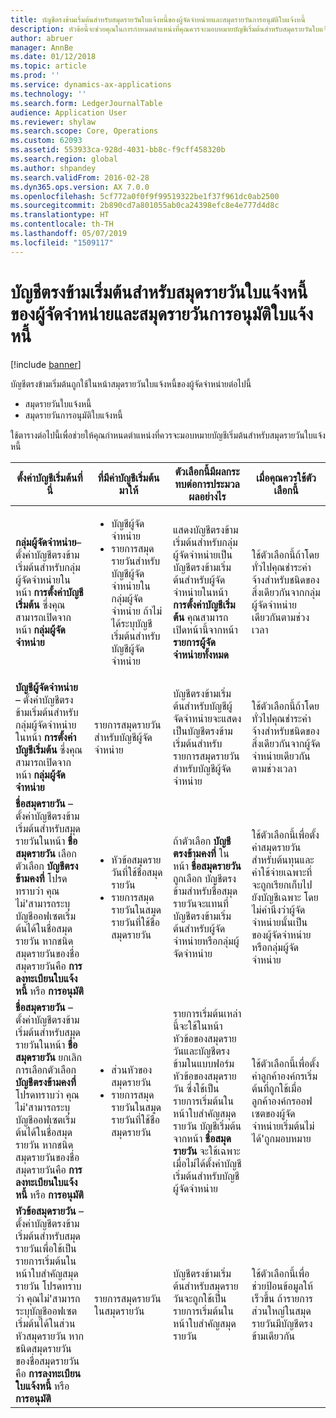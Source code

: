 ```yaml
---
title: บัญชีตรงข้ามเริ่มต้นสำหรับสมุดรายวันใบแจ้งหนี้ของผู้จัดจำหน่ายและสมุดรายวันการอนุมัติใบแจ้งหนี้
description: หัวข้อนี้จะช่วยคุณในการกำหนดตำแหน่งที่คุณควรจะมอบหมายบัญชีเริ่มต้นสำหรับสมุดรายวันใบแจ้งหนี้
author: abruer
manager: AnnBe
ms.date: 01/12/2018
ms.topic: article
ms.prod: ''
ms.service: dynamics-ax-applications
ms.technology: ''
ms.search.form: LedgerJournalTable
audience: Application User
ms.reviewer: shylaw
ms.search.scope: Core, Operations
ms.custom: 62093
ms.assetid: 553933ca-928d-4031-bb8c-f9cff458320b
ms.search.region: global
ms.author: shpandey
ms.search.validFrom: 2016-02-28
ms.dyn365.ops.version: AX 7.0.0
ms.openlocfilehash: 5cf772a0f0f9f99519322be1f37f961dc0ab2500
ms.sourcegitcommit: 2b890cd7a801055ab0ca24398efc8e4e777d4d8c
ms.translationtype: HT
ms.contentlocale: th-TH
ms.lasthandoff: 05/07/2019
ms.locfileid: "1509117"
---
```

# <a name="default-offset-accounts-for-vendor-invoice-journals-and-invoice-approval-journals"></a>บัญชีตรงข้ามเริ่มต้นสำหรับสมุดรายวันใบแจ้งหนี้ของผู้จัดจำหน่ายและสมุดรายวันการอนุมัติใบแจ้งหนี้

[!include [banner](../includes/banner.md)]

บัญชีตรงข้ามเริ่มต้นถูกใช้ในหน้าสมุดรายวันใบแจ้งหนี้ของผู้จัดจำหน่ายต่อไปนี้

-   สมุดรายวันใบแจ้งหนี้
-   สมุดรายวันการอนุมัติใบแจ้งหนี้

ใช้ตารางต่อไปนี้เพื่อช่วยให้คุณกำหนดตำแหน่งที่ควรจะมอบหมายบัญชีเริ่มต้นสำหรับสมุดรายวันใบแจ้งหนี้

<table>
<colgroup>
<col width="25%" />
<col width="25%" />
<col width="25%" />
<col width="25%" />
</colgroup>
<thead>
<tr class="header">
<th>ตั้งค่าบัญชีเริ่มต้นที่นี่</th>
<th>ที่มีค่าบัญชีเริ่มต้นมาให้</th>
<th>ตัวเลือกนี้มีผลกระทบต่อการประมวลผลอย่างไร</th>
<th>เมื่อคุณควรใช้ตัวเลือกนี้</th>
</tr>
</thead>
<tbody>
<tr class="odd">
<td><strong>กลุ่มผู้จัดจำหน่าย</strong>– ตั้งค่าบัญชีตรงข้ามเริ่มต้นสำหรับกลุ่มผู้จัดจำหน่ายในหน้า <strong>การตั้งค่าบัญชีเริ่มต้น</strong> ซึ่งคุณสามารถเปิดจากหน้า <strong>กลุ่มผู้จัดจำหน่าย</strong></td>
<td><ul>
<li>บัญชีผู้จัดจำหน่าย</li>
<li>รายการสมุดรายวันสำหรับบัญชีผู้จัดจำหน่ายในกลุ่มผู้จัดจำหน่าย ถ้าไม่ได้ระบุบัญชีเริ่มต้นสำหรับบัญชีผู้จัดจำหน่าย</li>
</ul></td>
<td>แสดงบัญชีตรงข้ามเริ่มต้นสำหรับกลุ่มผู้จัดจำหน่ายเป็นบัญชีตรงข้ามเริ่มต้นสำหรับผู้จัดจำหน่ายในหน้า <strong>การตั้งค่าบัญชีเริ่มต้น</strong> คุณสามารถเปิดหน้านี้จากหน้า <strong>รายการผู้จัดจำหน่ายทั้งหมด</strong></td>
<td>ใช้ตัวเลือกนี้ถ้าโดยทั่วไปคุณชำระค่าจ้างสำหรับชนิดของสิ่งเดียวกันจากกลุ่มผู้จัดจำหน่ายเดียวกันตามช่วงเวลา</td>
</tr>
<tr class="even">
<td><strong>บัญชีผู้จัดจำหน่าย</strong> – ตั้งค่าบัญชีตรงข้ามเริ่มต้นสำหรับกลุ่มผู้จัดจำหน่ายในหน้า <strong>การตั้งค่าบัญชีเริ่มต้น</strong> ซึ่งคุณสามารถเปิดจากหน้า <strong>กลุ่มผู้จัดจำหน่าย</strong></td>
<td>รายการสมุดรายวันสำหรับบัญชีผู้จัดจำหน่าย</td>
<td>บัญชีตรงข้ามเริ่มต้นสำหรับบัญชีผู้จัดจำหน่ายจะแสดงเป็นบัญชีตรงข้ามเริ่มต้นสำหรับรายการสมุดรายวันสำหรับบัญชีผู้จัดจำหน่าย</td>
<td>ใช้ตัวเลือกนี้ถ้าโดยทั่วไปคุณชำระค่าจ้างสำหรับชนิดของสิ่งเดียวกันจากผู้จัดจำหน่ายเดียวกันตามช่วงเวลา</td>
</tr>
<tr class="odd">
<td><strong>ชื่อสมุดรายวัน</strong> – ตั้งค่าบัญชีตรงข้ามเริ่มต้นสำหรับสมุดรายวันในหน้า <strong>ชื่อสมุดรายวัน</strong> เลือกตัวเลือก <strong>บัญชีตรงข้ามคงที่</strong> โปรดทราบว่า คุณไม่&#39;สามารถระบุบัญชีออฟเซตเริ่มต้นได้ในชื่อสมุดรายวัน หากชนิดสมุดรายวันของชื่อสมุดรายวันคือ <strong>การลงทะเบียนใบแจ้งหนี้</strong> หรือ <strong>การอนุมัติ</strong></td>
<td><ul>
<li>หัวข้อสมุดรายวันที่ใช้ชื่อสมุดรายวัน</li>
<li>รายการสมุดรายวันในสมุดรายวันที่ใช้ชื่อสมุดรายวัน</li>
</ul></td>
<td>ถ้าตัวเลือก <strong>บัญชีตรงข้ามคงที่</strong> ในหน้า <strong>ชื่อสมุดรายวัน</strong> ถูกเลือก บัญชีตรงข้ามสำหรับชื่อสมุดรายวันจะแทนที่บัญชีตรงข้ามเริ่มต้นสำหรับผู้จัดจำหน่ายหรือกลุ่มผู้จัดจำหน่าย</td>
<td>ใช้ตัวเลือกนี้เพื่อตั้งค่าสมุดรายวันสำหรับต้นทุนและค่าใช้จ่ายเฉพาะที่จะถูกเรียกเก็บไปยังบัญชีเฉพาะ โดยไม่คำนึงว่าผู้จัดจำหน่ายนั้นเป็นของผู้จัดจำหน่ายหรือกลุ่มผู้จัดจำหน่าย</td>
</tr>
<tr class="even">
<td><strong>ชื่อสมุดรายวัน</strong> – ตั้งค่าบัญชีตรงข้ามเริ่มต้นสำหรับสมุดรายวันในหน้า <strong>ชื่อสมุดรายวัน</strong> ยกเลิกการเลือกตัวเลือก <strong>บัญชีตรงข้ามคงที่</strong> โปรดทราบว่า คุณไม่&#39;สามารถระบุบัญชีออฟเซตเริ่มต้นได้ในชื่อสมุดรายวัน หากชนิดสมุดรายวันของชื่อสมุดรายวันคือ <strong>การลงทะเบียนใบแจ้งหนี้</strong> หรือ <strong>การอนุมัติ</strong></td>
<td><ul>
<li>ส่วนหัวของสมุดรายวัน</li>
<li>รายการสมุดรายวันในสมุดรายวันที่ใช้ชื่อสมุดรายวัน</li>
</ul></td>
<td>รายการเริ่มต้นเหล่านี้จะใช้ในหน้าหัวข้อของสมุดรายวันและบัญชีตรงข้ามในแบบฟอร์มหัวข้อของสมุดรายวัน ซึ่งใช้เป็นรายการเริ่มต้นในหน้าใบสำคัญสมุดรายวัน บัญชีเริ่มต้นจากหน้า <strong>ชื่อสมุดรายวัน </strong>จะใช้เฉพาะเมื่อไม่ได้ตั้งค่าบัญชีเริ่มต้นสำหรับบัญชีผู้จัดจำหน่าย</td>
<td>ใช้ตัวเลือกนี้เพื่อตั้งค่าลูกค้าองค์กรเริ่มต้นที่ถูกใช้เมื่อลูกค้าองค์กรออฟเซตของผู้จัดจำหน่ายเริ่มต้นไม่ได้&#39;ถูกมอบหมาย</td>
</tr>
<tr class="odd">
<td><strong>หัวข้อสมุดรายวัน</strong> – ตั้งค่าบัญชีตรงข้ามเริ่มต้นสำหรับสมุดรายวันเพื่อใช้เป็นรายการเริ่มต้นในหน้าใบสำคัญสมุดรายวัน โปรดทราบว่า คุณไม่&#39;สามารถระบุบัญชีออฟเซตเริ่มต้นได้ในส่วนหัวสมุดรายวัน หากชนิดสมุดรายวันของชื่อสมุดรายวันคือ <strong>การลงทะเบียนใบแจ้งหนี้</strong> หรือ <strong>การอนุมัติ</strong></td>
<td>รายการสมุดรายวันในสมุดรายวัน</td>
<td>บัญชีตรงข้ามเริ่มต้นสำหรับสมุดรายวันจะถูกใช้เป็นรายการเริ่มต้นในหน้าใบสำคัญสมุดรายวัน</td>
<td>ใช้ตัวเลือกนี้เพื่อช่วยป้อนข้อมูลให้เร็วขึ้น ถ้ารายการส่วนใหญ่ในสมุดรายวันมีบัญชีตรงข้ามเดียวกัน</td>
</tr>
</tbody>
</table>





